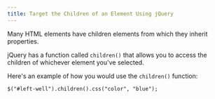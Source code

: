 ```yaml
---
title: Target the Children of an Element Using jQuery
---
```

Many HTML elements have children elements from which they inherit properties.

jQuery has a function called `children()` that allows you to access the children of whichever element you've selected.

Here's an example of how you would use the `children()` function:

    $("#left-well").children().css("color", "blue");